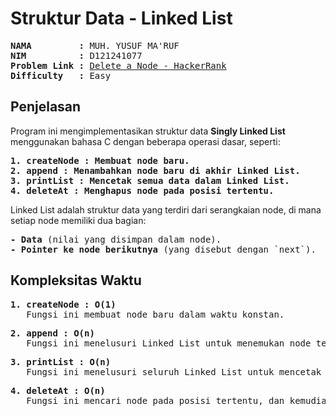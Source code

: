# Struktur Data - Linked List

<pre>
<strong>NAMA         :</strong> MUH. YUSUF MA'RUF
<strong>NIM          :</strong> D121241077
<strong>Problem Link :</strong> <a href="https://www.hackerrank.com/challenges/queue-using-two-stacks/problem?isFullScreen=true">Delete a Node - HackerRank</a>
<strong>Difficulty   :</strong> Easy
</pre>

## Penjelasan

Program ini mengimplementasikan struktur data **Singly Linked List** menggunakan bahasa C dengan beberapa operasi dasar, seperti:
<pre>
<strong>1. createNode : Membuat node baru.</strong>
<strong>2. append : Menambahkan node baru di akhir Linked List.</strong>
<strong>3. printList : Mencetak semua data dalam Linked List.</strong>
<strong>4. deleteAt : Menghapus node pada posisi tertentu.</strong>
</pre>
Linked List adalah struktur data yang terdiri dari serangkaian node, di mana setiap node memiliki dua bagian:
<pre>
<strong>- Data </strong>(nilai yang disimpan dalam node).
<strong>- Pointer ke node berikutnya </strong>(yang disebut dengan `next`).
</pre>

## Kompleksitas Waktu
<pre>
<strong>1. createNode : O(1)</strong>
   Fungsi ini membuat node baru dalam waktu konstan.
</pre> 
<pre>
<strong>2. append : O(n) </strong>
   Fungsi ini menelusuri Linked List untuk menemukan node terakhir sebelum menambahkan node baru.
</pre>
<pre>
<strong>3. printList : O(n)</strong> 
   Fungsi ini menelusuri seluruh Linked List untuk mencetak data.
</pre>
<pre>
<strong>4. deleteAt : O(n)  </strong>
   Fungsi ini mencari node pada posisi tertentu, dan kemudian menghapusnya. Pencarian posisi membutuhkan waktu O(n).
</pre>
